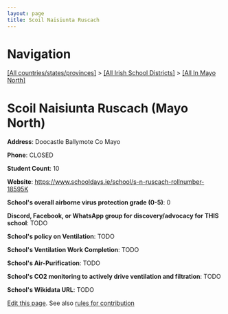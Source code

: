 ```yaml
---
layout: page
title: Scoil Naisiunta Ruscach
---
```

# Navigation

[[All countries/states/provinces]](../../..) > [[All Irish School Districts]](../..) > [[All In Mayo North]](..)

# Scoil Naisiunta Ruscach (Mayo North)

**Address**: Doocastle Ballymote Co Mayo

**Phone**: CLOSED

**Student Count**: 10

**Website**: <https://www.schooldays.ie/school/s-n-ruscach-rollnumber-18595K>

**School's overall airborne virus protection grade (0-5)**: 0

**Discord, Facebook, or WhatsApp group for discovery/advocacy for THIS school**: TODO

**School's policy on Ventilation**: TODO

**School's Ventilation Work Completion**: TODO

**School's Air-Purification**: TODO

**School's CO2 monitoring to actively drive ventilation and filtration**: TODO

**School's Wikidata URL**: TODO


[Edit this page](https://github.com/ventilate-schools/Ireland/edit/main/./Mayo_North/Scoil_Naisiunta_Ruscach.md). See also [rules for contribution](../../../contribution-rules/)